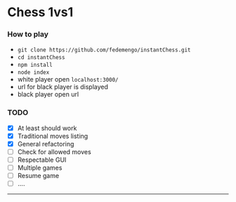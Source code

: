 # Chess 1vs1

### How to play

* `git clone https://github.com/fedemengo/instantChess.git`
* `cd instantChess`
* `npm install`
* `node index`
* white player open `localhost:3000/`
* url for black player is displayed
* black player open url

### TODO

- [x] At least should work
- [x] Traditional moves listing
- [x] General refactoring
- [ ] Check for allowed moves
- [ ] Respectable GUI
- [ ] Multiple games
- [ ] Resume game
- [ ] ....

---

